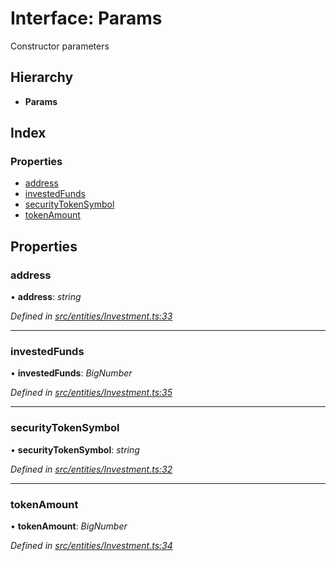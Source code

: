 # Interface: Params

Constructor parameters

## Hierarchy

* **Params**

## Index

### Properties

* [address](_entities_investment_.params.md#address)
* [investedFunds](_entities_investment_.params.md#investedfunds)
* [securityTokenSymbol](_entities_investment_.params.md#securitytokensymbol)
* [tokenAmount](_entities_investment_.params.md#tokenamount)

## Properties

###  address

• **address**: *string*

*Defined in [src/entities/Investment.ts:33](https://github.com/PolymathNetwork/polymath-sdk/blob/550676f/src/entities/Investment.ts#L33)*

___

###  investedFunds

• **investedFunds**: *BigNumber*

*Defined in [src/entities/Investment.ts:35](https://github.com/PolymathNetwork/polymath-sdk/blob/550676f/src/entities/Investment.ts#L35)*

___

###  securityTokenSymbol

• **securityTokenSymbol**: *string*

*Defined in [src/entities/Investment.ts:32](https://github.com/PolymathNetwork/polymath-sdk/blob/550676f/src/entities/Investment.ts#L32)*

___

###  tokenAmount

• **tokenAmount**: *BigNumber*

*Defined in [src/entities/Investment.ts:34](https://github.com/PolymathNetwork/polymath-sdk/blob/550676f/src/entities/Investment.ts#L34)*
